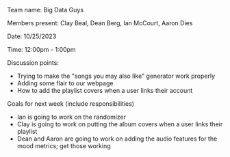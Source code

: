 Team name: Big Data Guys

Members present: Clay Beal, Dean Berg, Ian McCourt, Aaron Dies

Date: 10/25/2023

Time: 12:00pm - 1:00pm

Discussion points: 

* Trying to make the "songs you may also like" generator work properly
* Adding some flair to our webpage
* How to add the playlist covers when a user links their account

Goals for next week (include responsibilities)

* Ian is going to work on the randomizer
* Clay is going to work on putting the album covers when a user links their playlist
* Dean and Aaron are going to work on adding the audio features for the mood metrics; get those working
